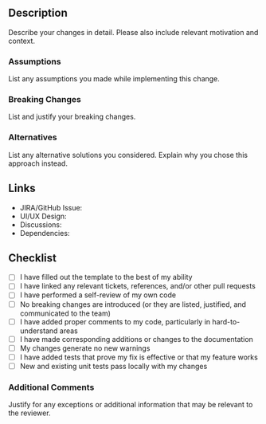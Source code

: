## Description

Describe your changes in detail.
Please also include relevant motivation and context.

### Assumptions

List any assumptions you made while implementing this change.

### Breaking Changes

List and justify your breaking changes.

### Alternatives

List any alternative solutions you considered. Explain why you chose this approach instead.

## Links

- JIRA/GitHub Issue: []()
- UI/UX Design: []()
- Discussions: []()
- Dependencies: []()

## Checklist

- [ ] I have filled out the template to the best of my ability
- [ ] I have linked any relevant tickets, references, and/or other pull requests
- [ ] I have performed a self-review of my own code
- [ ] No breaking changes are introduced (or they are listed, justified, and communicated to the team)
- [ ] I have added proper comments to my code, particularly in hard-to-understand areas
- [ ] I have made corresponding additions or changes to the documentation
- [ ] My changes generate no new warnings
- [ ] I have added tests that prove my fix is effective or that my feature works
- [ ] New and existing unit tests pass locally with my changes

### Additional Comments

Justify for any exceptions or additional information that may be relevant to the reviewer.
